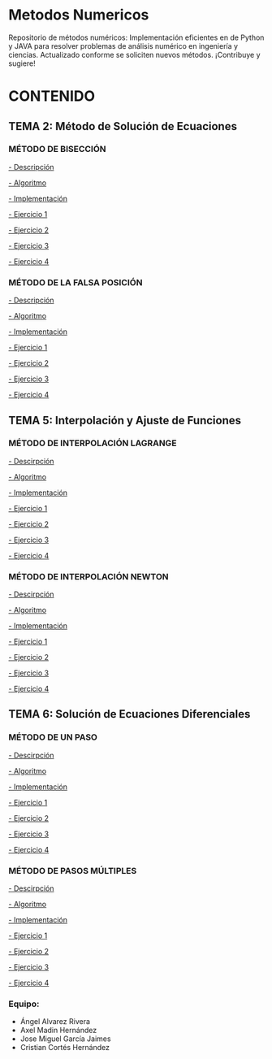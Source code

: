 # Metodos Numericos
 Repositorio de métodos numéricos: Implementación eficientes en de Python y JAVA para resolver problemas de análisis numérico en ingeniería y ciencias. Actualizado conforme se soliciten nuevos métodos. ¡Contribuye y sugiere!

# CONTENIDO

## TEMA 2: Método de Solución de Ecuaciones

### MÉTODO DE BISECCIÓN

[- Descripción](TEMA_2/Método%20de%20Bisección/Descripción.md)

[- Algoritmo](TEMA_2/Método%20de%20Bisección/Algoritmo.md)

[- Implementación](TEMA_2/Método%20de%20Bisección/Implementación.java)

[- Ejercicio 1](TEMA_2/Método%20de%20Bisección/Ejercicio%201.md)

[- Ejercicio 2](TEMA_2/Método%20de%20Bisección/Ejercicio%202.md)

[- Ejercicio 3](TEMA_2/Método%20de%20Bisección/Ejercicio%203.md)

[- Ejercicio 4](TEMA_2/Método%20de%20Bisección/Ejercicio%204.md)

### MÉTODO DE LA FALSA POSICIÓN

[- Descripción](TEMA_2/Método%20de%20Falsa%20Posición/Descripción.md)

[- Algoritmo](TEMA_2/Método%20de%20Falsa%20Posición/Algoritmo.md)

[- Implementación](TEMA_2/Método%20de%20Falsa%20Posición/Implementación.java)

[- Ejercicio 1](TEMA_2/Método%20de%20Falsa%20Posición/Ejercicio%201.md)

[- Ejercicio 2](TEMA_2/Método%20de%20Falsa%20Posición/Ejercicio%202.md)

[- Ejercicio 3](TEMA_2/Método%20de%20Falsa%20Posición/Ejercicio%203.md)

[- Ejercicio 4](TEMA_2/Método%20de%20Falsa%20Posición/Ejercicio%204.md)

## TEMA 5: Interpolación y Ajuste de Funciones

### MÉTODO DE INTERPOLACIÓN LAGRANGE

[- Descirpción](TEMA_5/Interpolación%20Lagrange/Descripción.md)

[- Algoritmo](TEMA_5/Interpolación%20Lagrange/Algoritmo.md)

[- Implementación](TEMA_5/Interpolación%20Lagrange/Implementación.md)

[- Ejercicio 1](TEMA_5/Interpolación%20Lagrange/Ejercicio%201.md)

[- Ejercicio 2](TEMA_5/Interpolación%20Lagrange/Ejercicio%202.md)

[- Ejercicio 3](TEMA_5/Interpolación%20Lagrange/Ejercicio%203.md)

[- Ejercicio 4](TEMA_5/Interpolación%20Lagrange/Ejercicio%204.md)


### MÉTODO DE INTERPOLACIÓN NEWTON

[- Descirpción](TEMA_5/Interpolación%20Newton/Descripción.md)

[- Algoritmo](TEMA_5/Interpolación%20Newton/Algoritmo.md)

[- Implementación](TEMA_5/Interpolación%20Newton/Implementación.md)

[- Ejercicio 1](TEMA_5/Interpolación%20Newton/Ejercicio%201.md)

[- Ejercicio 2](TEMA_5/Interpolación%20Newton/Ejercicio%202.md)

[- Ejercicio 3](TEMA_5/Interpolación%20Newton/Ejercicio%203.md)

[- Ejercicio 4](TEMA_5/Interpolación%20Newton/Ejercicio%204.md)



## TEMA 6: Solución de Ecuaciones Diferenciales

### MÉTODO DE UN PASO

[- Descirpción](TEMA_6/Método%20de%20un%20paso/Descripción.md)

[- Algoritmo](TEMA_6/Método%20de%20un%20paso/Algoritmo.md)

[- Implementación](TEMA_6/Método%20de%20un%20paso/Implementación.md)

[- Ejercicio 1](TEMA_6/Método%20de%20un%20paso/Ejercicio%201.md)

[- Ejercicio 2](TEMA_6/Método%20de%20un%20paso/Ejercicio%202.md)

[- Ejercicio 3](TEMA_6/Método%20de%20un%20paso/Ejercicio%203.md)

[- Ejercicio 4](TEMA_6/Método%20de%20un%20paso/Ejercicio%204.md)


### MÉTODO DE PASOS MÚLTIPLES

[- Descirpción](TEMA_6/Métodos%20de%20pasos%20múltiples/Descripción.md)

[- Algoritmo](TEMA_6/Métodos%20de%20pasos%20múltiples/Algoritmo.md)

[- Implementación](TEMA_6/Métodos%20de%20pasos%20múltiples/Implementación.md)

[- Ejercicio 1](TEMA_6/Métodos%20de%20pasos%20múltiples/Ejercicio%201.md)

[- Ejercicio 2](TEMA_6/Métodos%20de%20pasos%20múltiples/Ejercicio%202.md)

[- Ejercicio 3](TEMA_6/Métodos%20de%20pasos%20múltiples/Ejercicio%203.md)

[- Ejercicio 4](TEMA_6/Métodos%20de%20pasos%20múltiples/Ejercicio%204.md)

### Equipo: 
- Ángel Alvarez Rivera
- Axel Madin Hernández
- Jose Miguel García Jaimes
- Cristian Cortés Hernández
